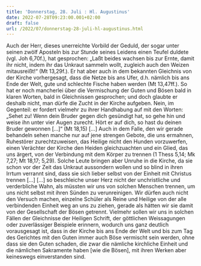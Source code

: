 ```yaml
---
title: 'Donnerstag, 28. Juli : Hl. Augustinus'
date: 2022-07-28T09:23:00.001+02:00
draft: false
url: /2022/07/donnerstag-28-juli-hl-augustinus.html
---
```


Auch der Herr, dieses unerreichte Vorbild der Geduld, der sogar unter seinen zwölf Aposteln bis zur Stunde seines Leidens einen Teufel duldete (vgl. Joh 6,70f.), hat gesprochen: „Laßt beides wachsen bis zur Ernte, damit ihr nicht, indem ihr das Unkraut sammeln wollt, zugleich auch den Weizen mitausreißt!“ (Mt 13,29f.). Er hat aber auch in dem bekannten Gleichnis von der Kirche vorhergesagt, dass die Netze bis ans Ufer, d.h. nämlich bis ans Ende der Welt, gute und schlechte Fische haben werden (Mt 13,47ff.). So hat er noch mancherlei über die Vermischung der Guten und Bösen bald in klaren Worten, bald in Gleichnissen gesprochen; und doch glaubte er deshalb nicht, man dürfe die Zucht in der Kirche aufgeben. Nein, im Gegenteil: er fordert vielmehr zu ihrer Handhabung auf mit den Worten: „Sehet zu! Wenn dein Bruder gegen dich gesündigt hat, so gehe hin und weise ihn unter vier Augen zurecht. Hört er auf dich, so hast du deinen Bruder gewonnen \[…\]“ (Mt 18,15) \[…\] Auch in dem Falle, den wir gerade behandeln sehen manche nur auf jene strengen Gebote, die uns ermahnen, Ruhestörer zurechtzuweisen, das Heilige nicht den Hunden vorzuwerfen, einen Verächter der Kirche den Heiden gleichzuachten und ein Glied, das uns ärgert, von der Verbindung mit dem Körper zu trennen (1 Thess 5,14; Mk 7,27; Mt 18,17; 5,29). Solche Leute bringen aber Unruhe in die Kirche, da sie schon vor der Zeit das Unkraut aussondern wollen und so blind in ihren Irrtum verrannt sind, dass sie sich lieber selbst von der Einheit mit Christus trennen \[…\] \[…\] so beschleiche unser Herz nicht der unchristliche und verderbliche Wahn, als müssten wir uns von solchen Menschen trennen, um uns nicht selbst mit ihren Sünden zu verunreinigen. Wir dürfen auch nicht den Versuch machen, einzelne Schüler als Reine und Heilige von der alle verbindenden Einheit weg an uns zu ziehen, gerade als hätten wir sie damit von der Gesellschaft der Bösen getrennt. Vielmehr sollen wir uns in solchen Fällen der Gleichnisse der Heiligen Schrift, der göttlichen Weissagungen oder zuverlässiger Beispiele erinnern, wodurch uns ganz deutlich vorausgesagt ist, dass in der Kirche bis ans Ende der Welt und bis zum Tag des Gerichtes mit den Guten immer auch Böse vermischt sein werden, ohne dass sie den Guten schaden, die zwar die nämliche kirchliche Einheit und die nämlichen Sakramente haben \[wie die Bösen\], mit ihren Werken aber keineswegs einverstanden sind.